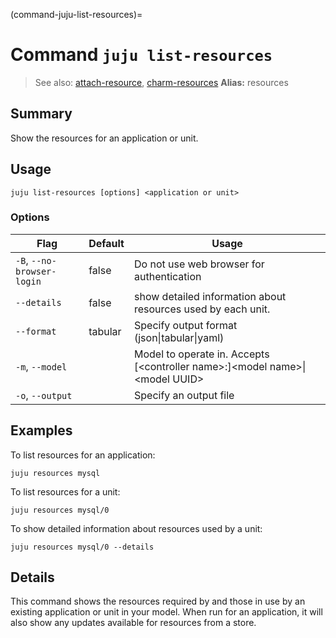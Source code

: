 (command-juju-list-resources)=
# Command `juju list-resources`
> See also: [attach-resource](#attach-resource), [charm-resources](#charm-resources)
**Alias:** resources

## Summary
Show the resources for an application or unit.

## Usage
```juju list-resources [options] <application or unit>```

### Options
| Flag | Default | Usage |
| --- | --- | --- |
| `-B`, `--no-browser-login` | false | Do not use web browser for authentication |
| `--details` | false | show detailed information about resources used by each unit. |
| `--format` | tabular | Specify output format (json&#x7c;tabular&#x7c;yaml) |
| `-m`, `--model` |  | Model to operate in. Accepts [&lt;controller name&gt;:]&lt;model name&gt;&#x7c;&lt;model UUID&gt; |
| `-o`, `--output` |  | Specify an output file |

## Examples

To list resources for an application:

	juju resources mysql

To list resources for a unit:

	juju resources mysql/0

To show detailed information about resources used by a unit:

	juju resources mysql/0 --details


## Details

This command shows the resources required by and those in use by an existing
application or unit in your model.  When run for an application, it will also show any
updates available for resources from a store.